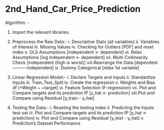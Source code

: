 # 2nd_Hand_Car_Price_Prediction

Algorithm: - 

1. Import the relevant libraries.

2. Preprocess the Raw Data:- 
      i.   Descriptive Stats [all variables]
      ii.  Variables of Interest
      iii. Missing Values
      iv.  Checking for Outliers [PDF] and reset index
      v.   OLS Assumptions [independent <- dependent]
      vi.  Relax Assumptions [log independent <- dependent]
      vii. Multi-Collinearity Check [independent (high is worst)]
      viii.Rearrange the Data [dependent ——— independent]
      ix.  Dummy Categorical [relax 1st variable]

3. Linear Regression Model:-
      i.   Declare Targets and Inputs
      ii.  Standardize Inputs
      iii. Train_Test_Spilt
      iv.  Create the regression
      v.   Weights and Bias df [+Weight ~ +target]
      vi.  Feature Selection (F-regression)
      vii. Plot and Compare targets and its prediction IP [y_hat <- prediction]
      viii.Plot and Compare using Residual [y_train - y_hat]

4. Testing the Data:-
      i.   Reseting the testing index
      ii.  Predicting the Inputs test-set
      iii. Plot and Compare targets and its prediction IP [y_hat <- prediction]
      iv.  Plot and Compare using Residual [y_test - y_hat]
      v.   Prediction’s Dataset Performance

